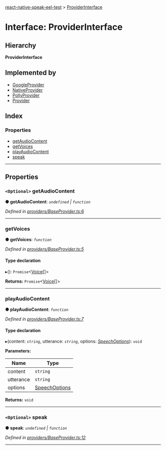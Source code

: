 [react-native-speak-eel-test](../README.md) > [ProviderInterface](../interfaces/providerinterface.md)

# Interface: ProviderInterface

## Hierarchy

**ProviderInterface**

## Implemented by

* [GoogleProvider](../classes/googleprovider.md)
* [NativeProvider](../classes/nativeprovider.md)
* [PollyProvider](../classes/pollyprovider.md)
* [Provider](../classes/provider.md)

## Index

### Properties

* [getAudioContent](providerinterface.md#getaudiocontent)
* [getVoices](providerinterface.md#getvoices)
* [playAudioContent](providerinterface.md#playaudiocontent)
* [speak](providerinterface.md#speak)

---

## Properties

<a id="getaudiocontent"></a>

### `<Optional>` getAudioContent

**● getAudioContent**: *`undefined` \| `function`*

*Defined in [providers/BaseProvider.ts:6](https://github.com/ericlewis/react-native-speak/blob/f509ee8/src/providers/BaseProvider.ts#L6)*

___
<a id="getvoices"></a>

###  getVoices

**● getVoices**: *`function`*

*Defined in [providers/BaseProvider.ts:5](https://github.com/ericlewis/react-native-speak/blob/f509ee8/src/providers/BaseProvider.ts#L5)*

#### Type declaration
▸(): `Promise`<[Voice](voice.md)[]>

**Returns:** `Promise`<[Voice](voice.md)[]>

___
<a id="playaudiocontent"></a>

###  playAudioContent

**● playAudioContent**: *`function`*

*Defined in [providers/BaseProvider.ts:7](https://github.com/ericlewis/react-native-speak/blob/f509ee8/src/providers/BaseProvider.ts#L7)*

#### Type declaration
▸(content: *`string`*, utterance: *`string`*, options: *[SpeechOptions](speechoptions.md)*): `void`

**Parameters:**

| Name | Type |
| ------ | ------ |
| content | `string` |
| utterance | `string` |
| options | [SpeechOptions](speechoptions.md) |

**Returns:** `void`

___
<a id="speak"></a>

### `<Optional>` speak

**● speak**: *`undefined` \| `function`*

*Defined in [providers/BaseProvider.ts:12](https://github.com/ericlewis/react-native-speak/blob/f509ee8/src/providers/BaseProvider.ts#L12)*

___

